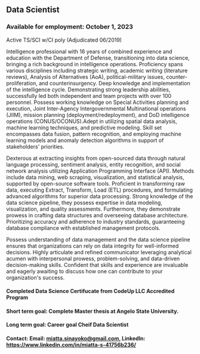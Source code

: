 ## Data Scientist


### Available for employment: October 1, 2023 
Active TS/SCI w/CI poly (Adjudicated 06/2019)

Intelligence professional with 16 years of combined experience and education with the Department of Defense, transitioning into data science, bringing a rich background in intelligence operations. Proficiency spans various disciplines including strategic writing, academic writing (literature reviews), Analysis of Alternatives (AoA), political-military issues, counter-proliferation, and counterinsurgency. Deep knowledge and implementation of the intelligence cycle. Demonstrating strong leadership abilities, successfully led both independent and team projects with over 100 personnel. Possess working knowledge on Special Activities planning and execution, Joint Inter-Agency Intergovernmental Multinational operations (JIIM), mission planning (deployment/redeployment), and DoD intelligence operations (CONUS/OCONUS).Adept in utilizing spatial data analysis, machine learning techniques, and predictive modeling. Skill set encompasses data fusion, pattern recognition, and employing machine learning models and anomaly detection algorithms in support of stakeholders' priorities.


Dexterous at extracting insights from open-sourced data through natural language processing, sentiment analysis, entity recognition, and social network analysis utilizing Application Programming Interface (API). Methods include data mining, web scraping, visualization, and statistical analysis, supported by open-source software tools. Proficient in transforming raw data, executing Extract, Transform, Load (ETL) procedures, and formulating advanced algorithms for superior data processing. Strong knowledge of the data science pipeline, they possess expertise in data modeling, visualization, and quality assessments. Furthermore, they demonstrate prowess in crafting data structures and overseeing database architecture. Prioritizing accuracy and adherence to industry standards, guaranteeing database compliance with established management protocols.

Possess understanding of data management and the data science pipeline ensures that organizations can rely on data integrity for well-informed decisions. Highly articulate and refined communicator leveraging analytical acumen with interpersonal prowess, problem-solving, and data-driven decision-making skills. Confident that skills and experience are invaluable and eagerly awaiting to discuss how one can contribute to your organization's success.


#### Completed Data Science Certifucate from CodeUp LLC Accredited Program

#### Short term goal: Complete Master thesis at Angelo State University.

#### Long term goal: Career goal Cheif Data Scientist 

#### Contact: Email: miatta.sinayoko@gmail.com, LinkedIn: https://www.linkedin.com/in/miatta-s-41756b236/ 


